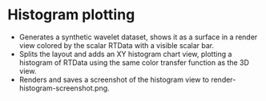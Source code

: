 # Histogram plotting

- Generates a synthetic wavelet dataset, shows it as a surface in a render view colored by the scalar RTData with a visible scalar bar.
- Splits the layout and adds an XY histogram chart view, plotting a histogram of RTData using the same color transfer function as the 3D view.
- Renders and saves a screenshot of the histogram view to render-histogram-screenshot.png.
